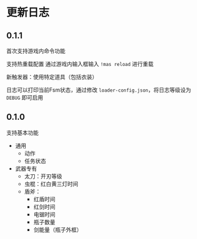 # 更新日志

## 0.1.1

首次支持游戏内命令功能

支持热重载配置 通过游戏内输入框输入 `!mas reload` 进行重载

新触发器：使用特定道具（包括衣装）

日志可以打印当前Fsm状态，通过修改 `loader-config.json`，将日志等级设为 `DEBUG` 即可启用

## 0.1.0

支持基本功能

- 通用
  - 动作
  - 任务状态
- 武器专有
  - 太刀：开刃等级
  - 虫棍：红白黄三灯时间
  - 盾斧：
      - 红盾时间
      - 红剑时间
      - 电锯时间
      - 瓶子数量
      - 剑能量（瓶子外框）

